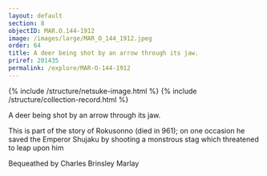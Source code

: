 ```yaml
---
layout: default
section: 8
objectID: MAR.O.144-1912
image: /images/large/MAR_O_144_1912.jpeg
order: 64
title: A deer being shot by an arrow through its jaw.
priref: 201435
permalink: /explore/MAR-O-144-1912
---
```

{% include /structure/netsuke-image.html %}
{% include /structure/collection-record.html %}

A deer being shot by an arrow through its jaw.

This is part of the story of Rokusonno (died in 961); on one occasion he saved the Emperor Shujaku by shooting a monstrous stag which threatened to leap upon him

Bequeathed by Charles Brinsley Marlay
